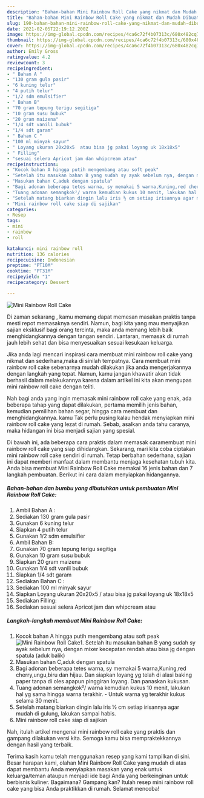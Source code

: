 ```yaml
---
description: "Bahan-bahan Mini Rainbow Roll Cake yang nikmat dan Mudah Dibuat"
title: "Bahan-bahan Mini Rainbow Roll Cake yang nikmat dan Mudah Dibuat"
slug: 190-bahan-bahan-mini-rainbow-roll-cake-yang-nikmat-dan-mudah-dibuat
date: 2021-02-05T22:19:12.200Z
image: https://img-global.cpcdn.com/recipes/4ca6c72f4b07313c/680x482cq70/mini-rainbow-roll-cake-foto-resep-utama.jpg
thumbnail: https://img-global.cpcdn.com/recipes/4ca6c72f4b07313c/680x482cq70/mini-rainbow-roll-cake-foto-resep-utama.jpg
cover: https://img-global.cpcdn.com/recipes/4ca6c72f4b07313c/680x482cq70/mini-rainbow-roll-cake-foto-resep-utama.jpg
author: Emily Gross
ratingvalue: 4.2
reviewcount: 3
recipeingredient:
- " Bahan A "
- "130 gram gula pasir"
- "6 kuning telur"
- "4 putih telur"
- "1/2 sdm emulsifier"
- " Bahan B"
- "70 gram tepung terigu segitiga"
- "10 gram susu bubuk"
- "20 gram maizena"
- "1/4 sdt vanili bubuk"
- "1/4 sdt garam"
- " Bahan C "
- "100 ml minyak sayur"
- " Loyang ukuran 20x20x5  atau bisa jg pakai loyang uk 18x18x5"
- " Filling"
- "sesuai selera Apricot jam dan whipcream atau"
recipeinstructions:
- "Kocok bahan A hingga putih mengembang atau soft peak"
- "Setelah itu masukan bahan B yang sudah sy ayak sebelum nya, dengan mixer kecepatan rendah atau bisa jg dengan spatula (aduk balik)"
- "Masukan bahan C,aduk dengan spatula"
- "Bagi adonan beberapa tetes warna, sy memakai 5 warna,Kuning,red cherry,ungu,biru dan hijau. Dan siapkan loyang yg telah di alasi baking paper tanpa di oles apapun pinggiran loyang. Dan panaskan kukusan."
- "Tuang adonan semangkok²/ warna kemudian kukus 10 menit, lakukan hal yg sama hingga warna terakhir. Untuk warna yg terakhir kukus selama 30 menit."
- "Setelah matang biarkan dingin lalu iris ½ cm setiap irisannya agar mudah di gulung, lakukan sampai habis."
- "Mini rainbow roll cake siap di sajikan"
categories:
- Resep
tags:
- mini
- rainbow
- roll

katakunci: mini rainbow roll 
nutrition: 136 calories
recipecuisine: Indonesian
preptime: "PT10M"
cooktime: "PT31M"
recipeyield: "1"
recipecategory: Dessert

---
```



![Mini Rainbow Roll Cake](https://img-global.cpcdn.com/recipes/4ca6c72f4b07313c/680x482cq70/mini-rainbow-roll-cake-foto-resep-utama.jpg)

Di zaman  sekarang , kamu memang dapat memesan masakan praktis tanpa mesti repot memasaknya sendiri. Namun, bagi kita yang mau menyajikan sajian eksklusif bagi orang tercinta, maka anda memang lebih baik menghidangkannya dengan tangan sendiri. Lantaran, memasak di rumah jauh lebih sehat dan bisa menyesuaikan sesuai kesukaan keluarga.

Jika anda lagi mencari inspirasi cara membuat mini rainbow roll cake yang nikmat dan sederhana,maka di sinilah tempatnya. Cara membuat mini rainbow roll cake  sebenarnya mudah dilakukan jika anda mengerjakannya dengan langkah yang tepat. Namun, kamu jangan khawatir akan tidak berhasil dalam melakukannya 
karena dalam artikel ini kita akan mengupas mini rainbow roll cake dengan teliti.  



Nah bagi anda yang ingin memasak mini rainbow roll cake yang enak, ada beberapa tahap yang dapat dilakukan, pertama memilih jenis bahan, kemudian pemilihan bahan segar, hingga cara membuat dan menghidangkannya. kamu Tak perlu pusing kalau hendak menyiapkan mini rainbow roll cake yang lezat di rumah. Sebab, asalkan anda  tahu caranya, maka hidangan ini bisa menjadi sajian yang spesial.

Di bawah ini, ada beberapa cara praktis  dalam memasak caramembuat mini rainbow roll cake yang siap dihidangkan. Sekarang, mari kita coba ciptakan mini rainbow roll cake sendiri di rumah. Tetap berbahan sederhana, sajian ini dapat memberi manfaat dalam membantu menjaga kesehatan tubuh kita. Anda bisa membuat Mini Rainbow Roll Cake memakai 16 jenis bahan dan 7 langkah pembuatan. Berikut ini cara dalam menyiapkan hidangannya.

<!--inarticleads1-->

##### Bahan-bahan dan bumbu yang dibutuhkan untuk pembuatan Mini Rainbow Roll Cake:

1. Ambil  Bahan A :
1. Sediakan 130 gram gula pasir
1. Gunakan 6 kuning telur
1. Siapkan 4 putih telur
1. Gunakan 1/2 sdm emulsifier
1. Ambil  Bahan B:
1. Gunakan 70 gram tepung terigu segitiga
1. Gunakan 10 gram susu bubuk
1. Siapkan 20 gram maizena
1. Gunakan 1/4 sdt vanili bubuk
1. Siapkan 1/4 sdt garam
1. Sediakan  Bahan C :
1. Sediakan 100 ml minyak sayur
1. Siapkan  Loyang ukuran 20x20x5 / atau bisa jg pakai loyang uk 18x18x5
1. Sediakan  Filling:
1. Sediakan sesuai selera Apricot jam dan whipcream atau




<!--inarticleads2-->

##### Langkah-langkah membuat Mini Rainbow Roll Cake:

1. Kocok bahan A hingga putih mengembang atau soft peak
<img src="//assets-global.cpcdn.com/assets/icons/button_play-2c75c40dde080a61004c1f40b05d8f140eaff45d7e9e6481dc71c63d2e7c4909.png" alt="Mini Rainbow Roll Cake">1. Setelah itu masukan bahan B yang sudah sy ayak sebelum nya, dengan mixer kecepatan rendah atau bisa jg dengan spatula (aduk balik)
1. Masukan bahan C,aduk dengan spatula
1. Bagi adonan beberapa tetes warna, sy memakai 5 warna,Kuning,red cherry,ungu,biru dan hijau. Dan siapkan loyang yg telah di alasi baking paper tanpa di oles apapun pinggiran loyang. Dan panaskan kukusan.
1. Tuang adonan semangkok²/ warna kemudian kukus 10 menit, lakukan hal yg sama hingga warna terakhir. - Untuk warna yg terakhir kukus selama 30 menit.
1. Setelah matang biarkan dingin lalu iris ½ cm setiap irisannya agar mudah di gulung, lakukan sampai habis.
1. Mini rainbow roll cake siap di sajikan




Nah, itulah artikel mengenai  mini rainbow roll cake  yang praktis dan gampang dilakukan versi kita. Semoga kamu bisa mempraktekkannya dengan hasil yang terbaik. 

Terima kasih kamu telah menggunakan resep yang kami tampilkan di sini. Besar harapan kami, olahan  Mini Rainbow Roll Cake yang mudah di atas dapat membantu Anda menyiapkan masakan yang enak untuk keluarga/teman ataupun menjadi ide bagi Anda yang berkeinginan untuk berbisnis kuliner. Bagaimana? Gampang kan? Itulah resep mini rainbow roll cake yang bisa Anda praktikkan di rumah. Selamat mencoba!

